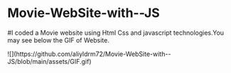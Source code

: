 # Movie-WebSite-with--JS
#I coded a Movie website using Html Css and javascript technologies.You may see below the GIF of Website.
<div width:50% > ![](https://github.com/aliyldrm72/Movie-WebSite-with--JS/blob/main/assets/GIF.gif) <div/>



